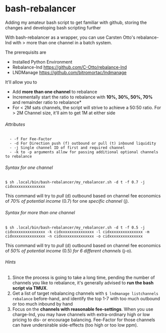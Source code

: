 # bash-rebalancer
Adding my amateur bash script to get familiar with github, storing the changes and developing bash scripting further

With bash-rebalancer as a wrapper, you can use Carsten Otto's rebalance-lnd with > more than one channel in a batch system.

The prerequisits are
  - Installed Python Environment
  - Rebalance-lnd https://github.com/C-Otto/rebalance-lnd
  - LNDManage https://github.com/bitromortac/lndmanage

It'll allow you to
  - Add **more than one channel** to rebalance
  - Incrementally start the ratio to rebalance with **10%, 30%, 50%, 70%** and remainder ratio to rebalance*
  - For < 2M sats channels, the script will strive to achieve a 50:50 ratio. For > 2M Channel size, it'll aim to get 1M at either side

###### Attributes
```
  - -f For Fee-Factor
  - -d For Direction push (f) outbound or pull (t) inbound liquidity
  - -j Single channel ID of first and required channel
  - -k to -p arguments allow for passing additional optional channels to rebalance
 ```

###### Syntax for one channel
`$ sh .local/bin/bash-rebalancer/my_rebalancer.sh -d t -f 0.7 -j cidxxxxxxxxxxxxxxx`

This command will try to _pull_ (d) outbound based on channel fee economics of _70% of potential income_ (0.7) for one _specific channel_ (j). 

###### Syntax for more than one channel
`$ sh .local/bin/bash-rebalancer/my_rebalancer.sh -d t -f 0.5 -j cidxxxxxxxxxxxxxxx -k cidxxxxxxxxxxxxxxx -l cidxxxxxxxxxxxxxxx -m cidxxxxxxxxxxxxxxx -n cidxxxxxxxxxxxxxxx -o cidxxxxxxxxxxxxxxx`

This command will try to _pull_ (d) outbound based on channel fee economics of _50% of potential income_ (0.5) _for 6 different channels_ (j-o).

###### Hints
1. Since the process is going to take a long time, pending the number of channels you like to rebalance, it's generally advised to **run the bash script via TMUX**.
2. Get a list of target rebalancing channels with `$ lndmanage listchannels rebalance` before-hand, and identify the top 1-7 with too much outbound or too much inbound by hand
3. Focus on the **channels with reasonable fee-settings**. When you use charge-lnd, you may have channels with extra-ordinary high or low pricing to dis- or encourage balancing. Fee-Factor for those channels can have undersirable side-effects (too high or too low ppm).
